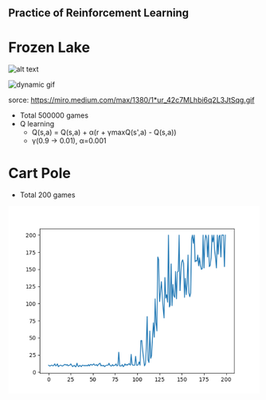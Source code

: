 ## Practice of Reinforcement Learning

# Frozen Lake

![alt text](https://github.com/tomohisakk/Frozen_lake/blob/main/img/result_froen_lake.png)

![dynamic gif](https://miro.medium.com/max/1380/1*ur_42c7MLhbi6q2L3JtSqg.gif)

sorce: https://miro.medium.com/max/1380/1*ur_42c7MLhbi6q2L3JtSqg.gif

- Total 500000 games
- Q learning
    - Q(s,a) = Q(s,a) + α(r + γmaxQ(s',a) - Q(s,a))
    - γ(0.9 -> 0.01), α=0.001

# Cart Pole
- Total 200 games


![alt text](https://github.com/tomohisakk/Atari_env/blob/main/img/result_cart_pole.png)
